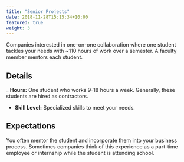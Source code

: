 ```yaml
---
title: "Senior Projects"
date: 2018-11-28T15:15:34+10:00
featured: true
weight: 3
---
```


Companies interested in one-on-one collaboration where one student tackles your needs with ~110 hours of work over a semester. A faculty member mentors each student.

## Details

_ __Hours:__ One student who works 9-18 hours a week. Generally, these students are hired as contractors.
- __Skill Level:__ Specialized skills to meet your needs.

## Expectations

You often mentor the student and incorporate them into your business process. Sometimes companies think of this experience as a part-time employee or internship while the student is attending school.

